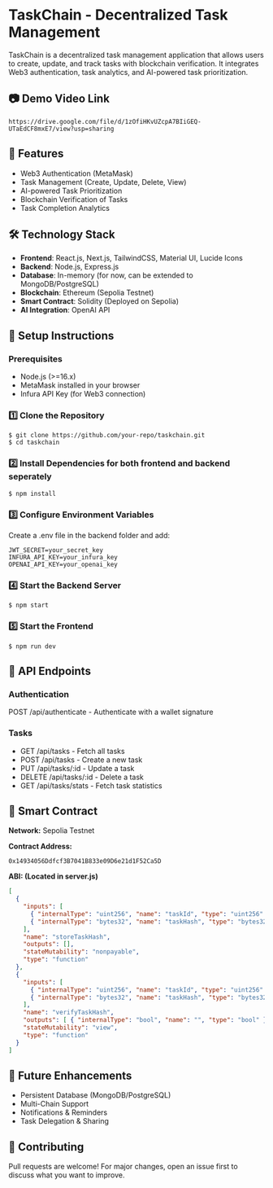 # TaskChain - Decentralized Task Management

TaskChain is a decentralized task management application that allows users to create, update, and track tasks with blockchain verification. It integrates Web3 authentication, task analytics, and AI-powered task prioritization.

## 📷 Demo Video Link

```
https://drive.google.com/file/d/1zOfiHKvUZcpA7BIiGEQ-UTaEdCF8mxE7/view?usp=sharing
```

## 🚀 Features

- Web3 Authentication (MetaMask)
- Task Management (Create, Update, Delete, View)
- AI-powered Task Prioritization
- Blockchain Verification of Tasks
- Task Completion Analytics

## 🛠 Technology Stack

- **Frontend**: React.js, Next.js, TailwindCSS, Material UI, Lucide Icons
- **Backend**: Node.js, Express.js
- **Database**: In-memory (for now, can be extended to MongoDB/PostgreSQL)
- **Blockchain**: Ethereum (Sepolia Testnet)
- **Smart Contract**: Solidity (Deployed on Sepolia)
- **AI Integration**: OpenAI API

## 🔧 Setup Instructions

### Prerequisites

- Node.js (>=16.x)
- MetaMask installed in your browser
- Infura API Key (for Web3 connection)

### 1️⃣ Clone the Repository

```
$ git clone https://github.com/your-repo/taskchain.git
$ cd taskchain
```

### 2️⃣ Install Dependencies for both frontend and backend seperately

```
$ npm install
```
### 3️⃣ Configure Environment Variables

Create a .env file in the backend folder and add:
```.env
JWT_SECRET=your_secret_key
INFURA_API_KEY=your_infura_key
OPENAI_API_KEY=your_openai_key
```
### 4️⃣ Start the Backend Server
```
$ npm start
```
### 5️⃣ Start the Frontend
```
$ npm run dev
```
## 📡 API Endpoints

### Authentication

POST /api/authenticate - Authenticate with a wallet signature

### Tasks

- GET /api/tasks - Fetch all tasks
- POST /api/tasks - Create a new task
- PUT /api/tasks/:id - Update a task
- DELETE /api/tasks/:id - Delete a task
- GET /api/tasks/stats - Fetch task statistics

## 🔗 Smart Contract

**Network:** Sepolia Testnet

**Contract Address:** 
```
0x14934056Ddfcf3B7041B833e09D6e21d1F52Ca5D
```

**ABI: (Located in server.js)**

```json
[
  {
    "inputs": [
      { "internalType": "uint256", "name": "taskId", "type": "uint256" },
      { "internalType": "bytes32", "name": "taskHash", "type": "bytes32" }
    ],
    "name": "storeTaskHash",
    "outputs": [],
    "stateMutability": "nonpayable",
    "type": "function"
  },
  {
    "inputs": [
      { "internalType": "uint256", "name": "taskId", "type": "uint256" },
      { "internalType": "bytes32", "name": "taskHash", "type": "bytes32" }
    ],
    "name": "verifyTaskHash",
    "outputs": [ { "internalType": "bool", "name": "", "type": "bool" } ],
    "stateMutability": "view",
    "type": "function"
  }
]
```

## 🎯 Future Enhancements

- Persistent Database (MongoDB/PostgreSQL)
- Multi-Chain Support
- Notifications & Reminders
- Task Delegation & Sharing

## 🤝 Contributing

Pull requests are welcome! For major changes, open an issue first to discuss what you want to improve.
